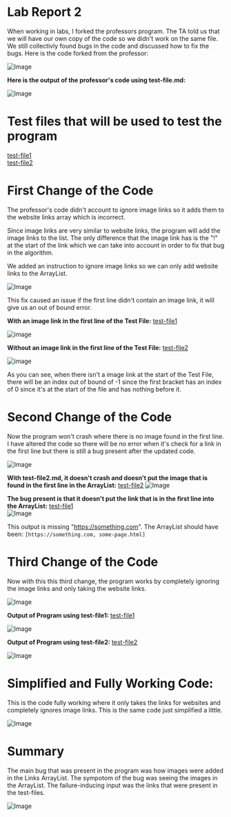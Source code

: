 # Lab Report 2
When working in labs, I forked the professors program. The TA told us that we will have our own copy of the code so we didn't work on the same file. We still collectivly found bugs in the code and discussed how to fix the bugs. Here is the code forked from the professor:

![Image](professorCode.PNG)

**Here is the output of the professor's code using test-file.md:**

![Image](profOutput.PNG)

# Test files that will be used to test the program
[test-file1](test-file.txt)    
[test-file2](test-file2.txt)


# First Change of the Code
The professor's code didn't account to ignore image links so it adds them to the website links array which is incorrect. 

Since image links are very similar to website links, the program will add the image links to the list. The only difference that the image link has is the "!" at the start of the link which we can take into account in order to fix that bug in the algorithm. 

We added an instruction to ignore image links so we can only add website links to the ArrayList.

![Image](commit2.PNG)

This fix caused an issue if the first line didn't contain an image link, it will give us an out of bound error. 

**With an image link in the first line of the Test File:** [test-file1](test-file.txt)    


![image](with-image-link.PNG)


**Without an image link in the first line of the Test File:** [test-file2](test-file2.txt)

![image](without-image-link.PNG)

As you can see, when there isn't a image link at the start of the Test File, there will be an index out of bound of -1 since the first bracket has an index of 0 since it's at the start of the file and has nothing before it. 

# Second Change of the Code
Now the program won't crash where there is no image found in the first line. I have altered the code so there will be no error when it's check for a link in the first line but there is still a bug present after the updated code. 

![Image](commit3.PNG)

**With test-file2.md, it doesn't crash and doesn't put the image that is found in the first line in the ArrayList:** [test-file2](test-file2.txt)
![Image](secondOutput2.PNG)


**The bug present is that it doesn't put the link that is in the first line into the ArrayList:** [test-file1](test-file.txt)    
![Image](secondOutput.PNG)

This output is missing "https://something.com". The ArrayList should have been: 
`[https://something.com, some-page.html]`



# Third Change of the Code
Now with this this third change, the program works by completely ignoring the image links and only taking the website links. 

![Image](commit4.PNG)

**Output of Program using test-file1:** [test-file1](test-file2.txt)

![Image](lastOutput.PNG)

**Output of Program using test-file2:** [test-file2](test-file2.txt)

![Image](lastOutput2.PNG)


# Simplified and Fully Working Code:
This is the code fully working where it only takes the links for websites and completely ignores image links. This is the same code just simplified a little.

![Image](perfectCode.PNG)

# Summary
The main bug that was present in the program was how images were added in the Links ArrayList. The sympotom of the bug was seeing the images in the ArrayList. The failure-inducing input was the links that were present in the test-files. 

![Image](wigglecat.gif)